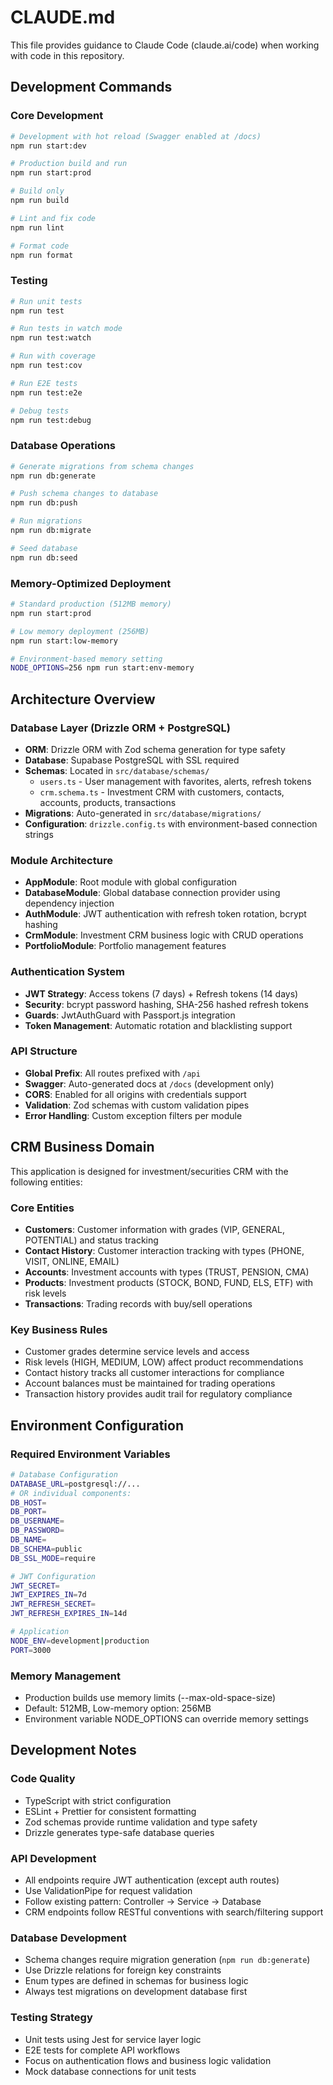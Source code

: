 # CLAUDE.md

This file provides guidance to Claude Code (claude.ai/code) when working with code in this repository.

## Development Commands

### Core Development
```bash
# Development with hot reload (Swagger enabled at /docs)
npm run start:dev

# Production build and run
npm run start:prod

# Build only
npm run build

# Lint and fix code
npm run lint

# Format code
npm run format
```

### Testing
```bash
# Run unit tests
npm run test

# Run tests in watch mode
npm run test:watch

# Run with coverage
npm run test:cov

# Run E2E tests
npm run test:e2e

# Debug tests
npm run test:debug
```

### Database Operations
```bash
# Generate migrations from schema changes
npm run db:generate

# Push schema changes to database
npm run db:push

# Run migrations
npm run db:migrate

# Seed database
npm run db:seed
```

### Memory-Optimized Deployment
```bash
# Standard production (512MB memory)
npm run start:prod

# Low memory deployment (256MB)
npm run start:low-memory

# Environment-based memory setting
NODE_OPTIONS=256 npm run start:env-memory
```

## Architecture Overview

### Database Layer (Drizzle ORM + PostgreSQL)
- **ORM**: Drizzle ORM with Zod schema generation for type safety
- **Database**: Supabase PostgreSQL with SSL required
- **Schemas**: Located in `src/database/schemas/`
  - `users.ts` - User management with favorites, alerts, refresh tokens
  - `crm.schema.ts` - Investment CRM with customers, contacts, accounts, products, transactions
- **Migrations**: Auto-generated in `src/database/migrations/`
- **Configuration**: `drizzle.config.ts` with environment-based connection strings

### Module Architecture
- **AppModule**: Root module with global configuration
- **DatabaseModule**: Global database connection provider using dependency injection
- **AuthModule**: JWT authentication with refresh token rotation, bcrypt hashing
- **CrmModule**: Investment CRM business logic with CRUD operations
- **PortfolioModule**: Portfolio management features

### Authentication System
- **JWT Strategy**: Access tokens (7 days) + Refresh tokens (14 days)
- **Security**: bcrypt password hashing, SHA-256 hashed refresh tokens
- **Guards**: JwtAuthGuard with Passport.js integration
- **Token Management**: Automatic rotation and blacklisting support

### API Structure
- **Global Prefix**: All routes prefixed with `/api`
- **Swagger**: Auto-generated docs at `/docs` (development only)
- **CORS**: Enabled for all origins with credentials support
- **Validation**: Zod schemas with custom validation pipes
- **Error Handling**: Custom exception filters per module

## CRM Business Domain

This application is designed for investment/securities CRM with the following entities:

### Core Entities
- **Customers**: Customer information with grades (VIP, GENERAL, POTENTIAL) and status tracking
- **Contact History**: Customer interaction tracking with types (PHONE, VISIT, ONLINE, EMAIL)
- **Accounts**: Investment accounts with types (TRUST, PENSION, CMA)
- **Products**: Investment products (STOCK, BOND, FUND, ELS, ETF) with risk levels
- **Transactions**: Trading records with buy/sell operations

### Key Business Rules
- Customer grades determine service levels and access
- Risk levels (HIGH, MEDIUM, LOW) affect product recommendations
- Contact history tracks all customer interactions for compliance
- Account balances must be maintained for trading operations
- Transaction history provides audit trail for regulatory compliance

## Environment Configuration

### Required Environment Variables
```bash
# Database Configuration
DATABASE_URL=postgresql://...
# OR individual components:
DB_HOST=
DB_PORT=
DB_USERNAME=
DB_PASSWORD=
DB_NAME=
DB_SCHEMA=public
DB_SSL_MODE=require

# JWT Configuration
JWT_SECRET=
JWT_EXPIRES_IN=7d
JWT_REFRESH_SECRET=
JWT_REFRESH_EXPIRES_IN=14d

# Application
NODE_ENV=development|production
PORT=3000
```

### Memory Management
- Production builds use memory limits (--max-old-space-size)
- Default: 512MB, Low-memory option: 256MB
- Environment variable NODE_OPTIONS can override memory settings

## Development Notes

### Code Quality
- TypeScript with strict configuration
- ESLint + Prettier for consistent formatting
- Zod schemas provide runtime validation and type safety
- Drizzle generates type-safe database queries

### API Development
- All endpoints require JWT authentication (except auth routes)
- Use ValidationPipe for request validation
- Follow existing pattern: Controller → Service → Database
- CRM endpoints follow RESTful conventions with search/filtering support

### Database Development
- Schema changes require migration generation (`npm run db:generate`)
- Use Drizzle relations for foreign key constraints
- Enum types are defined in schemas for business logic
- Always test migrations on development database first

### Testing Strategy
- Unit tests using Jest for service layer logic
- E2E tests for complete API workflows
- Focus on authentication flows and business logic validation
- Mock database connections for unit tests